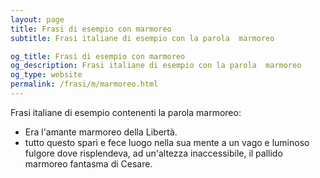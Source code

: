 ```yaml
---
layout: page
title: Frasi di esempio con marmoreo 
subtitle: Frasi italiane di esempio con la parola  marmoreo

og_title: Frasi di esempio con marmoreo 
og_description: Frasi italiane di esempio con la parola  marmoreo
og_type: website
permalink: /frasi/m/marmoreo.html
---
```


Frasi italiane di esempio contenenti la parola marmoreo:


- Era l'amante marmoreo della Libertà.
- tutto questo sparì e fece luogo nella sua mente a un vago e luminoso fulgore dove risplendeva, ad un'altezza inaccessibile, il pallido marmoreo fantasma di Cesare.
